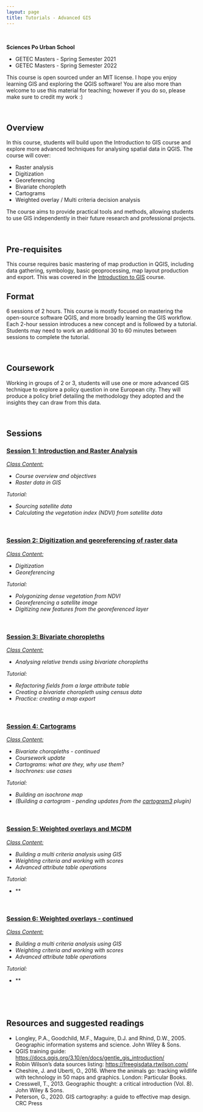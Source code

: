 ```yaml
---
layout: page
title: Tutorials - Advanced GIS
---
```


&nbsp;

**Sciences Po Urban School**

* GETEC Masters - Spring Semester 2021
* GETEC Masters - Spring Semester 2022


This course is open sourced under an MIT license. I hope you enjoy learning GIS and exploring the QGIS software! You are also more than welcome to use this material for teaching; however if you do so, please make sure to credit my work :)

&nbsp; 
## Overview

In this course, students will build upon the Introduction to GIS course and explore more advanced techniques for analysing spatial data in QGIS. The course will cover:

- Raster analysis
- Digitization
- Georeferencing
- Bivariate choropleth
- Cartograms
- Weighted overlay / Multi criteria decision analysis

The course aims to provide practical tools and methods, allowing students to use GIS independently in their future research and professional projects.

&nbsp; 
## Pre-requisites

This course requires basic mastering of map production in QGIS, including data gathering, symbology, basic geoprocessing, map layout production and export. This was covered in the [Introduction to GIS](tuto1-intro-to-gis.md) course.

## Format

6 sessions of 2 hours. This course is mostly focused on mastering the open-source software QGIS, and more broadly learning the GIS workflow. Each 2-hour session introduces a new concept and is followed by a tutorial. Students may need to work an additional 30 to 60 minutes between sessions to complete the tutorial.

&nbsp; 
## Coursework

Working in groups of 2 or 3, students will use one or more advanced GIS technique to explore a policy question in one European city. They will produce a policy brief detailing the methodology they adopted and the insights they can draw from this data.


&nbsp; 
## Sessions


### [Session 1: Introduction and Raster Analysis](_posts/2022-01-23-advanced-tutorial1.md)


*[Class Content:](docs/assets/pdf/advanced-session1-getec2022.pdf)*

- *Course overview and objectives*
- *Raster data in GIS*

*Tutorial:*

- *Sourcing satellite data*
- *Calculating the vegetation index (NDVI) from satellite data*

&nbsp; 

### [Session 2: Digitization and georeferencing of raster data](_posts/2022-01-23-advanced-tutorial2.md)

*[Class Content:](docs/assets/pdf/advanced-session2-getec2022.pdf)*
- *Digitization*
- *Georeferencing*

*Tutorial:*

- *Polygonizing dense vegetation from NDVI*
- *Georeferencing a satellite image*
- *Digitizing new features from the georeferenced layer*


&nbsp; 

### [Session 3: Bivariate choropleths](_posts/2022-01-23-advanced-tutorial3.md)

*[Class Content:](docs/assets/pdf/advanced-session3-getec2022.pdf)*

- *Analysing relative trends using bivariate choropleths*

*Tutorial:*

- *Refactoring fields from a large attribute table*
- *Creating a bivariate choropleth using census data*
- *Practice: creating a map export*

&nbsp; 

### [Session 4: Cartograms](_posts/2022-01-23-advanced-tutorial4.md)

*[Class Content:](docs/assets/pdf/advanced-session4-getec2022.pdf)*

- *Bivariate choropleths - continued*
- *Coursework update*
- *Cartograms: what are they, why use them?*
- *Isochrones: use cases*

*Tutorial:*

- *Building an isochrone map*
- *(Building a cartogram - pending updates from the [cartogram3](https://github.com/austromorph/cartogram3) plugin)*
 

&nbsp; 

### [Session 5: Weighted overlays and MCDM](_posts/2022-01-23-advanced-tutorial5.md)

*[Class Content:](docs/assets/pdf/advanced-session5-getec2022.pdf)*

- *Building a multi criteria analysis using GIS*
- *Weighting criteria and working with scores*
- *Advanced attribute table operations*

*Tutorial:*

- **


&nbsp; 

### [Session 6: Weighted overlays - continued](_posts/2022-01-23-advanced-tutorial6.md)

*[Class Content:](docs/assets/pdf/advanced-session6-getec2022.pdf)*

- *Building a multi criteria analysis using GIS*
- *Weighting criteria and working with scores*
- *Advanced attribute table operations*

*Tutorial:*

- **

&nbsp; 

&nbsp; 


## Resources and suggested readings

- Longley, P.A., Goodchild, M.F., Maguire, D.J. and Rhind, D.W., 2005. Geographic information systems and science. John Wiley & Sons.
- QGIS training guide: https://docs.qgis.org/3.10/en/docs/gentle_gis_introduction/
- Robin Wilson’s data sources listing: https://freegisdata.rtwilson.com/
- Cheshire, J. and Uberti, O., 2016. Where the animals go: tracking wildlife with technology in 50 maps and graphics. London: Particular Books.
- Cresswell, T., 2013. Geographic thought: a critical introduction (Vol. 8). John Wiley &amp; Sons.
- Peterson, G., 2020. GIS cartography: a guide to effective map design. CRC Press